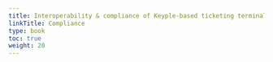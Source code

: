 ```yaml
---
title: Interoperability & compliance of Keyple-based ticketing terminal solutions
linkTitle: Compliance
type: book
toc: true
weight: 20
---
```

